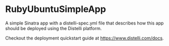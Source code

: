 RubyUbuntuSimpleApp
===================

A simple Sinatra app with a distelli-spec.yml file that describes how this app should be deployed using the Distelli platform.

Checkout the deployment quickstart guide at https://www.distelli.com/docs.
